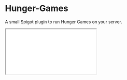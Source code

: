# Hunger-Games
A small Spigot plugin to run Hunger Games on your server.

<iframe src="www.panjaco.com/plugins/HungerGames.html">
